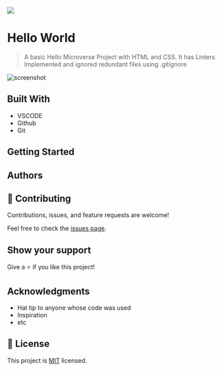 ![](https://img.shields.io/badge/Microverse-blueviolet)

# Hello World

> A basic Hello Microverse Project with HTML and CSS. It has Linters Implemented and ignored redundant files using .gitignore

![screenshot]()


## Built With

- VSCODE
- Github
- Git

## Getting Started


## Authors


## 🤝 Contributing

Contributions, issues, and feature requests are welcome!

Feel free to check the [issues page](../../issues/).

## Show your support

Give a ⭐️ if you like this project!

## Acknowledgments

- Hat tip to anyone whose code was used
- Inspiration
- etc

## 📝 License

This project is [MIT](./MIT.md) licensed.
